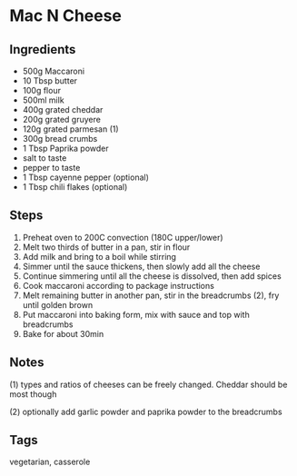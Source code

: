 # Mac N Cheese

## Ingredients

* 500g Maccaroni
* 10 Tbsp butter 
* 100g flour 
* 500ml milk
* 400g grated cheddar
* 200g grated gruyere 
* 120g grated parmesan (1)
* 300g bread crumbs
* 1 Tbsp Paprika powder
* salt to taste
* pepper to taste
* 1 Tbsp cayenne pepper (optional)
* 1 Tbsp chili flakes (optional)

## Steps

1. Preheat oven to 200C convection (180C upper/lower)
2. Melt two thirds of butter in a pan, stir in flour
3. Add milk and bring to a boil while stirring 
4. Simmer until the sauce thickens, then slowly add all the cheese
5. Continue simmering until all the cheese is dissolved, then add spices 
6. Cook maccaroni according to package instructions
7. Melt remaining butter in another pan, stir in the breadcrumbs (2), fry until golden brown
8. Put maccaroni into baking form, mix with sauce and top with breadcrumbs
9. Bake for about 30min

## Notes

(1) types and ratios of cheeses can be freely changed. Cheddar should be most though

(2) optionally add garlic powder and paprika powder to the breadcrumbs

## Tags
vegetarian, casserole
